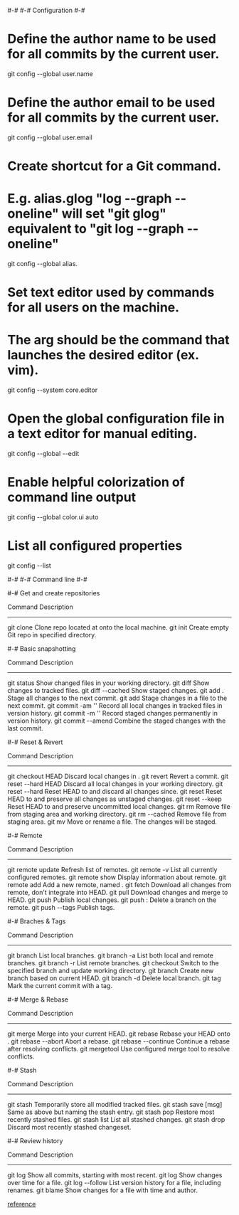 #-#
#-# Configuration
#-#

# Define the author name to be used for all commits by the current user.
git config --global user.name <name> 

# Define the author email to be used for all commits by the current user.
git config --global user.email <email> 

# Create shortcut for a Git command.
# E.g. alias.glog "log --graph --oneline" will set "git glog" equivalent to "git log --graph --oneline"
git config --global alias.<alias-name> <git-command> 

# Set text editor used by commands for all users on the machine. 
# The <editor> arg should be the command that launches the desired editor (ex. vim).
git config --system core.editor <editor> 

# Open the global configuration file in a text editor for manual editing.
git config --global --edit

# Enable helpful colorization of command line output
git config --global color.ui auto

# List all configured properties
git config --list



#-#
#-# Command line
#-#

#-# Get and create repositories

Command                       Description
-------                       -----------
git clone <repository>        Clone repo located at <repository> onto the local machine.
git init <directory>          Create empty Git repo in specified directory.


#-# Basic snapshotting

Command                       Description
-------                       -----------
git status                    Show changed files in your working directory.
git diff                      Show changes to tracked files.
git diff --cached             Show staged changes.
git add .                     Stage all changes to the next commit.
git add <file>                Stage changes in a file to the next commit.
git commit -am '<message>'    Record all local changes in tracked files in version history.
git commit -m '<message>'     Record staged changes permanently in version history.
git commit --amend            Combine the staged changes with the last commit.


#-# Reset & Revert

Command                       Description
-------                       -----------
git checkout HEAD <file>      Discard local changes in <file>.
git revert <commit>           Revert a commit.
git reset --hard HEAD         Discard all local changes in your working directory.
git reset --hard <commit>     Reset HEAD to <commit> and discard all changes since.
git reset <commit>            Reset HEAD to <commit> and preserve all changes as unstaged changes.
git reset --keep <commit>     Reset HEAD to <commit> and preserve uncommitted local changes.
git rm <file>                 Remove file from staging area and working directory.
git rm --cached <file>        Remove file from staging area.
git mv <src> <dest>           Move or rename a file. The changes will be staged.        


#-# Remote

Command                       Description
-------                       -----------
git remote update             Refresh list of remotes.
git remote -v                 List all currently configured remotes.
git remote show <remote>      Display information about remote.
git remote add <remote> <url> Add a new remote, named <remote>.
git fetch <remote>            Download all changes from remote, don't integrate into HEAD.
git pull <remote> <branch>    Download changes and merge to HEAD.
git push <remote> <branch>    Publish local changes.
git push <remote> :<branch>   Delete a branch on the remote.
git push --tags               Publish tags.


#-# Braches & Tags

Command                       Description
-------                       -----------
git branch                    List local branches.
git branch -a                 List both local and remote branches.
git branch -r                 List remote branches.
git checkout <branch>         Switch to the specified branch and update working directory.
git branch <new-branch>       Create new branch based on current HEAD.
git branch -d <branch>        Delete local branch.
git tag <tag-name>            Mark the current commit with a tag.


#-# Merge & Rebase

Command                       Description
-------                       -----------
git merge <branch>            Merge <branch> into your current HEAD.
git rebase <branch>           Rebase your HEAD onto <branch>.
git rebase --abort            Abort a rebase.
git rebase --continue         Continue a rebase after resolving conflicts.
git mergetool                 Use configured merge tool to resolve conflicts.


#-# Stash

Command                       Description
-------                       -----------
git stash                     Temporarily store all modified tracked files.
git stash save [msg]          Same as above but naming the stash entry.
git stash pop                 Restore most recently stashed files.
git stash list                List all stashed changes.
git stash drop                Discard most recently stashed changeset.


#-# Review history

Command                       Description
-------                       -----------
git log                       Show all commits, starting with most recent.
git log <file>                Show changes over time for a file.
git log --follow <file>       List version history for a file, including renames.
git blame <file>              Show changes for a file with time and author.

[reference](https://github.com/vrachieru/cheatsheet)
